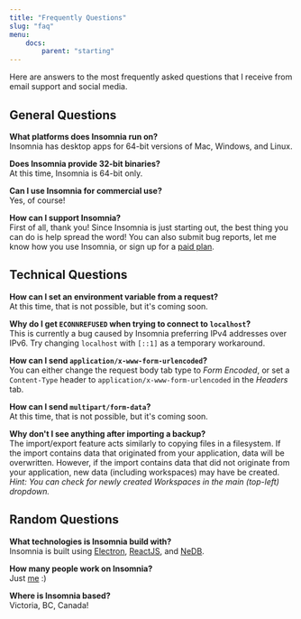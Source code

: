 ```yaml
---
title: "Frequently Questions"
slug: "faq"
menu:
    docs:
        parent: "starting"
---
```


Here are answers to the most frequently asked questions that I receive from
email support and social media.


## General Questions

**What platforms does Insomnia run on?**<br>
Insomnia has desktop apps for 64-bit versions of Mac, Windows, and Linux. 

**Does Insomnia provide 32-bit binaries?**<br>
At this time, Insomnia is 64-bit only.

**Can I use Insomnia for commercial use?**<br>
Yes, of course!

**How can I support Insomnia?**<br>
First of all, thank you! Since Insomnia is just starting out, the best thing you
can do is help spread the word! You can also submit bug reports, let me know
how you use Insomnia, or sign up for a [paid plan](/pricing).


## Technical Questions

**How can I set an environment variable from a request?**<br>
At this time, that is not possible, but it's coming soon.

**Why do I get `ECONNREFUSED` when trying to connect to `localhost`?**<br>
This is currently a bug caused by Insomnia preferring IPv4 addresses over IPv6. 
Try changing `localhost` with `[::1]` as a temporary workaround.

**How can I send `application/x-www-form-urlencoded`?**<br>
You can either change the request body tab type to _Form Encoded_, or set a
`Content-Type` header to `application/x-www-form-urlencoded` in the _Headers_
tab.

**How can I send `multipart/form-data`?**<br>
At this time, that is not possible, but it's coming soon.

**Why don't I see anything after importing a backup?**<br>
The import/export feature acts similarly to copying files in a filesystem. If
the import contains data that originated from your application, data will be
overwritten. However, if the import contains data that did not originate from 
your application, new data (including workspaces) may have be created.<br>
 _Hint: You can check for newly created Workspaces in the main (top-left) 
 dropdown._


## Random Questions

**What technologies is Insomnia build with?**<br>
Insomnia is built using [Electron](http://electron.atom.io/), 
[ReactJS](https://facebook.github.io/react/), and 
[NeDB](https://github.com/louischatriot/nedb).

**How many people work on Insomnia?**<br>
Just [me](http://schier.co/) :)

**Where is Insomnia based?**<br>
Victoria, BC, Canada!
